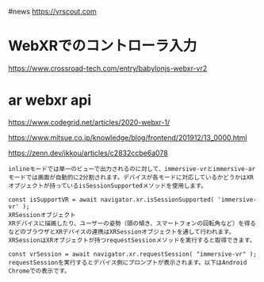 
#news
https://vrscout.com

# WebXRでのコントローラ入力
https://www.crossroad-tech.com/entry/babylonjs-webxr-vr2

# ar webxr api
https://www.codegrid.net/articles/2020-webxr-1/

https://www.mitsue.co.jp/knowledge/blog/frontend/201912/13_0000.html

https://zenn.dev/ikkou/articles/c2832ccbe6a078

```
inlineモードでは単一のビューで出力されるのに対して、immersive-vrとimmersive-arモードでは画面が自動的に2分割されます。デバイスが各モードに対応しているかどうかはXRオブジェクトが持っているisSessionSupportedメソッドを使用します。

const isSupportVR = await navigator.xr.isSessionSupported( 'immersive-vr' );
XRSessionオブジェクト
XRデバイスに描画したり、ユーザーの姿勢（頭の傾き、スマートフォンの回転角など）を得るなどのブラウザとXRデバイスの連携はXRSessionオブジェクトを通して行われます。XRSessionはXRオブジェクトが持つrequestSessionメソッドを実行すると取得できます。

const vrSession = await navigator.xr.requestSession( "immersive-vr" );
requestSessionを実行するとデバイス側にプロンプトが表示されます。以下はAndroid Chromeでの表示です。


```
